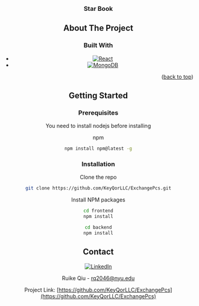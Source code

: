 <a name="readme-top"></a>

<!-- PROJECT LOGO -->
<br />
<div align="center">
  <a href="https://github.com/KeyQorLLC/ExchangePcs">
    <!-- img src="images/logo.png" alt="Logo" width="80" height="80" -->
  </a>

<h3 align="center">Star Book</h3>

<!-- ABOUT THE PROJECT -->

## About The Project

### Built With

- [![React][React.js]][React-url]
- [![MongoDB][Mongo.db]][Mongo-url]

<p align="right">(<a href="#readme-top">back to top</a>)</p>

## Getting Started

### Prerequisites

You need to install nodejs before installing

npm

```sh
npm install npm@latest -g
```

### Installation

Clone the repo

```sh
git clone https://github.com/KeyQorLLC/ExchangePcs.git
```

Install NPM packages

```sh
cd frontend
npm install
```

```sh
cd backend
npm install
```

<!-- CONTACT -->

## Contact

[![LinkedIn][linkedin-shield]][linkedin-url]

Ruike Qiu - rq2046@nyu.edu

Project Link: [https://github.com/KeyQorLLC/ExchangePcs](https://github.com/KeyQorLLC/ExchangePcs)

[contributors-shield]: https://img.shields.io/github/contributors/github_username/repo_name.svg?style=for-the-badge
[contributors-url]: https://github.com/KeyQorLLC/ExchangePcs/graphs/contributors
[forks-shield]: https://img.shields.io/github/forks/github_username/repo_name.svg?style=for-the-badge
[forks-url]: https://github.com/KeyQorLLC/ExchangePcs/network/members
[stars-shield]: https://img.shields.io/github/stars/github_username/repo_name.svg?style=for-the-badge
[stars-url]: https://github.com/KeyQorLLC/ExchangePcs/stargazers
[issues-shield]: https://img.shields.io/github/issues/github_username/repo_name.svg?style=for-the-badge
[issues-url]: https://github.com/KeyQorLLC/ExchangePcs/issues
[license-shield]: https://img.shields.io/github/license/github_username/repo_name.svg?style=for-the-badge
[license-url]: https://github.com/github_username/repo_name/blob/master/LICENSE.txt
[linkedin-shield]: https://img.shields.io/badge/-LinkedIn-black.svg?style=for-the-badge&logo=linkedin&colorB=555
[linkedin-url]: https://www.linkedin.com/in/ruike-qiu-b7564a24b/
[product-screenshot]: images/screenshot.png
[Next.js]: https://img.shields.io/badge/next.js-000000?style=for-the-badge&logo=nextdotjs&logoColor=white
[Next-url]: https://nextjs.org/
[React.js]: https://img.shields.io/badge/React-20232A?style=for-the-badge&logo=react&logoColor=61DAFB
[React-url]: https://reactjs.org/
[Vue.js]: https://img.shields.io/badge/Vue.js-35495E?style=for-the-badge&logo=vuedotjs&logoColor=4FC08D
[Vue-url]: https://vuejs.org/
[Angular.io]: https://img.shields.io/badge/Angular-DD0031?style=for-the-badge&logo=angular&logoColor=white
[Angular-url]: https://angular.io/
[Svelte.dev]: https://img.shields.io/badge/Svelte-4A4A55?style=for-the-badge&logo=svelte&logoColor=FF3E00
[Svelte-url]: https://svelte.dev/
[Laravel.com]: https://img.shields.io/badge/Laravel-FF2D20?style=for-the-badge&logo=laravel&logoColor=white
[Laravel-url]: https://laravel.com
[Bootstrap.com]: https://img.shields.io/badge/Bootstrap-563D7C?style=for-the-badge&logo=bootstrap&logoColor=white
[Bootstrap-url]: https://getbootstrap.com
[JQuery.com]: https://img.shields.io/badge/jQuery-0769AD?style=for-the-badge&logo=jquery&logoColor=white
[JQuery-url]: https://jquery.com
[Mongo-url]: https://images1-focus-opensocial.googleusercontent.com/gadgets/proxy?container=focus&url=img.shields.io/badge/MongoDB-4EA94B?style=for-the-badge&logo=mongodb&logoColor=white
[Mongo.db]: https://www.mongodb.com/
